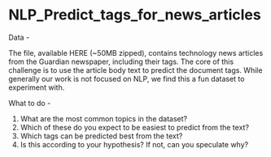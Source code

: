 # NLP_Predict_tags_for_news_articles

Data - 

The file, available HERE (~50MB zipped), contains technology news articles from the Guardian newspaper, including their tags. The core of this challenge is to use the article body text to predict the document tags. While generally our work is not focused on NLP, we find this a fun dataset to experiment with.

What to do -

1.	What are the most common topics in the dataset?
2.	Which of these do you expect to be easiest to predict from the text?
3.	Which tags can be predicted best from the text?
4.	Is this according to your hypothesis? If not, can you speculate why?

